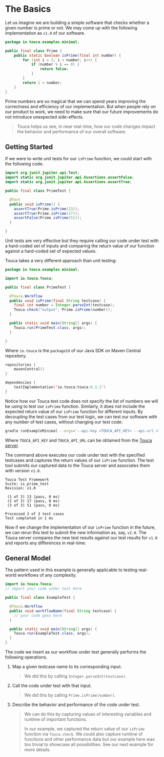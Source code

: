 # The Basics

Let us imagine we are building a simple software that checks whether a given
number is prime or not. We may come up with the following implementation as
`v1.0` of our software.

```java
package io.touca.examples.minimal;

public final class Prime {
    public static boolean isPrime(final int number) {
        for (int i = 2; i < number; i++) {
            if (number % i == 0) {
                return false;
            }
        }
        return 1 < number;
    }
}
```

Prime numbers are so magical that we can spend years improving the correctness
and efficiency of our implementation. But when people rely on our product to
work, we need to make sure that our future improvements do not introduce
unexpected side-effects.

> Touca helps us see, in near real-time, how our code changes impact the
> behavior and performance of our overall software.

## Getting Started

If we were to write unit tests for our `isPrime` function, we could start with
the following code.

```java
import org.junit.jupiter.api.Test;
import static org.junit.jupiter.api.Assertions.assertFalse;
import static org.junit.jupiter.api.Assertions.assertTrue;

public final class PrimeTest {

  @Test
  public void isPrime() {
    assertTrue(Prime.isPrime(13));
    assertTrue(Prime.isPrime(17));
    assertFalse(Prime.isPrime(51));
  }

}
```

Unit tests are very effective but they require calling our code under test with
a hard-coded set of inputs and comparing the return value of our function
against a hard-coded set of expected values.

Touca takes a very different approach than unit testing:

```java
package io.touca.examples.minimal;

import io.touca.Touca;

public final class PrimeTest {

  @Touca.Workflow
  public void isPrime(final String testcase) {
    final int number = Integer.parseInt(testcase);
    Touca.check("output", Prime.isPrime(number));
  }

  public static void main(String[] args) {
    Touca.run(PrimeTest.class, args);
  }

}
```

Where `io.touca` is the `packageId` of our Java SDK on Maven Central repository.

```kotlin
repositories {
    mavenCentral()
}

dependencies {
    testImplementation('io.touca:touca:0.3.1')
}
```

Notice how our Touca test code does not specify the list of numbers we will be
using to test our `isPrime` function. Similarly, it does not include the
expected return value of our `isPrime` function for different inputs. By
decoupling the test cases from our test logic, we can test our software with any
number of test cases, without changing our test code:

```bash
gradle runExampleMinimal --args='--api-key <TOUCA_API_KEY> --api-url <TOUCA_API_URL> --revision v1.0 --testcase 13 17 51'
```

Where `TOUCA_API_KEY` and `TOUCA_API_URL` can be obtained from the
[Touca server](https://app.touca.io).

The command above executes our code under test with the specified testcases and
captures the return values of our `isPrime` function. The test tool submits our
captured data to the Touca server and associates them with version `v1.0`.

```text
Touca Test Framework
Suite: is_prime_test
Revision: v1.0

 (1 of 3) 13 (pass, 0 ms)
 (2 of 3) 17 (pass, 0 ms)
 (3 of 3) 51 (pass, 0 ms)

Processed 3 of 3 test cases
Test completed in 1 ms
```

Now if we change the implementation of our `isPrime` function in the future, we
can rerun this test to submit the new information as, say, `v2.0`. The Touca
server compares the new test results against our test results for `v1.0` and
reports any differences in real-time.

## General Model

The pattern used in this example is generally applicable to testing real-world
workflows of any complexity.

```java
import io.touca.Touca;
// import your code under test here

public final class ExampleTest {

  @Touca.Workflow
  public void workflowName(final String testcase) {
    // your code goes here
  }

  public static void main(String[] args) {
    Touca.run(ExampleTest.class, args);
  }
}
```

The code we insert as our workflow under test generally performs the following
operations.

1.  Map a given testcase name to its corresponding input.

    > We did this by calling `Integer.parseInt(testcase)`.

2.  Call the code under test with that input.

    > We did this by calling `Prime.isPrime(number)`.

3.  Describe the behavior and performance of the code under test.

    > We can do this by capturing values of interesting variables and runtime of
    > important functions.
    >
    > In our example, we captured the return value of our `isPrime` function via
    > `Touca.check`. We could also capture runtime of functions and other
    > performance data but our example here was too trivial to showcase all
    > possibilities. See our next example for more details.
